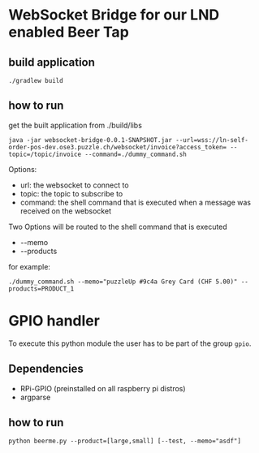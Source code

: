 # WebSocket Bridge for our LND enabled Beer Tap

## build application
```
./gradlew build
```


## how to run

get the built application from ./build/libs

```
java -jar websocket-bridge-0.0.1-SNAPSHOT.jar --url=wss://ln-self-order-pos-dev.ose3.puzzle.ch/websocket/invoice?access_token= --topic=/topic/invoice --command=./dummy_command.sh
```
Options:

* url: the websocket to connect to
* topic: the topic to subscribe to
* command: the shell command that is executed when a message was received on the websocket

Two Options will be routed to the shell command that is executed

* --memo
* --products

for example:
```
./dummy_command.sh --memo="puzzleUp #9c4a Grey Card (CHF 5.00)" --products=PRODUCT_1
```

# GPIO handler

To execute this python module the user has to be part of the group `gpio`.

## Dependencies

* RPi-GPIO (preinstalled on all raspberry pi distros)
* argparse

## how to run

```
python beerme.py --product=[large,small] [--test, --memo="asdf"]
```
